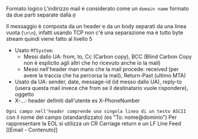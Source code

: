 Formato logico
L'indirizzo mail è considerato come un `domain name` formato da due parti  separate dalla `@`

Il messaggio è composta da un header e da un body separati da una linea vuota (`\n\n`), infatti usando TCP non c'è una separazione ma è tutto byte stream quindi viene fatto al livello 5
- Usato `MTSystem`: 
	- Messi dallo UA: from, to, Cc (Carbon copy), BCC (Blind Carbon Copy non è esplicito agli altri che ho ricevuto anche io la mail)
	- Messi nell'header man mano che la mail procede: received (per avere la traccia che ha percorsa la mail), Return-Past (ultimo MTA)
- Usato da UA: sender, date, message-id (id messo dallo UA), reply-to (usera questa mail invece che from se il destinatario vuole rispondere), oggetto
- X-...: header definiti dall'utente es X-PhoneNumber

`Ogni campo nell'header comprende una singola linea di un testo ASCII `con il nome del campo (standardizzato) (es "To: nome@dominio")
Per rappresentare la EOL si utilizza un CR Carriage return e un LF Line Feed
[[Email - Contenuto]]